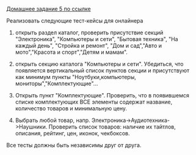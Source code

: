 [Домашнее задание 5 по ссылке](https://github.com/ukamo/OnlinerProject/tree/main/src)

Реализовать следующие тест-кейсы для онлайнера
1. открыть раздел каталог, проверить присутствие секций "Электроника", "Компьютеры и сети",
   "Бытовая техника", "На каждый день", "Стройка и ремонт",
   "Дом и сад","Авто и мото","Красота и спорт","Детям и мамам".

2. открыть секцию каталога "Компьютеры и сети". Убедиться,
что появляется вертикальный список пунктов секции и присутствуют как минимум
пункты "Ноутбуки,компьютеры, мониторы","Комплектующие"...

3. Открыть пункт "Комплектующие". Проверить, что в появившемся списке комплектующих ВСЕ элементы
   содержат название, количество товаров и минимальную цену.

4. Выбрать любой товар, напр. Электроника->Аудиотехника->Наушники. Проверить
   список товаров: наличие их тайтлов, описания, рейтинг, цен, иконок, чекбоксов.

Все тесты должны быть независимы друг от друга.